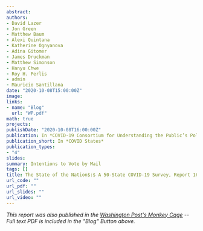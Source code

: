 ```yaml
---
abstract: 
authors:
- David Lazer
- Jon Green
- Matthew Baum
- Alexi Quintana
- Katherine Ognyanova
- Adina Gitomer
- James Druckman
- Matthew Simonson
- Hanyu Chwe
- Roy H. Perlis
- admin
- Mauricio Santillana
date: "2020-10-08T15:00:00Z"
image:
links:
- name: "Blog"
  url: "WP.pdf"
math: true
projects:
publishDate: "2020-10-08T16:00:00Z"
publication: In *COVID-19 Consortium for Understanding the Public’s Policy Preferences Across States*
publication_short: In *COVID States*
publication_types:
- "4"
slides: 
summary: Intentions to Vote by Mail
tags: []
title: The State of the Nation$:$ A 50-State COVID-19 Survey, Report 16$:$ Partisan Differences in Intention to Vote By Mail
url_code: ""
url_pdf: ""
url_slides: ""
url_video: ""
---
```


*This report was also published in the [Washington Post's Monkey Cage](https://www.washingtonpost.com/politics/2020/10/20/these-9-swing-states-will-see-biggest-blue-shift-ballots-are-counted-after-election/) -- Full text PDF is included in the "Blog" Button above.*
